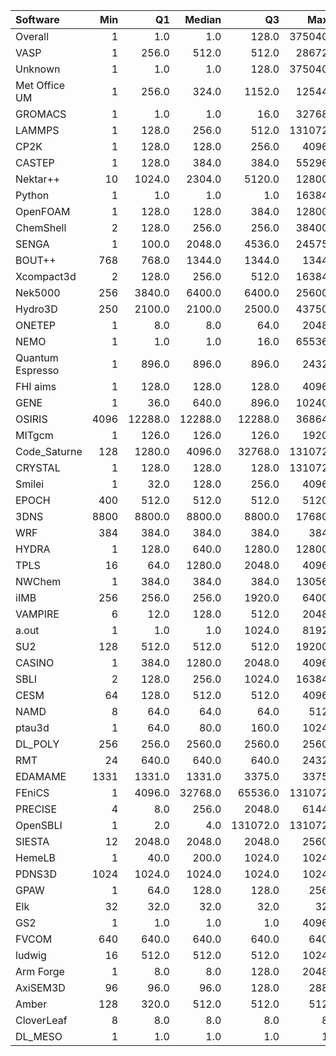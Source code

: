 | Software         |   Min |      Q1 |   Median |       Q3 |    Max |    Jobs |     Nodeh |   PercentUse |   Users |   Projects |
|:-----------------|------:|--------:|---------:|---------:|-------:|--------:|----------:|-------------:|--------:|-----------:|
| Overall          |     1 |     1.0 |      1.0 |    128.0 | 375040 | 6430590 | 3714900.3 |        100.0 |     934 |        134 |
| VASP             |     1 |   256.0 |    512.0 |    512.0 |  28672 |  332288 |  711860.3 |         19.2 |     137 |         15 |
| Unknown          |     1 |     1.0 |      1.0 |    128.0 | 375040 | 5289560 |  611212.9 |         16.5 |     443 |         94 |
| Met Office UM    |     1 |   256.0 |    324.0 |   1152.0 |  12544 |   53700 |  467363.2 |         12.6 |      51 |          6 |
| GROMACS          |     1 |     1.0 |      1.0 |     16.0 |  32768 |   41986 |  253036.8 |          6.8 |      51 |         13 |
| LAMMPS           |     1 |   128.0 |    256.0 |    512.0 | 131072 |   10325 |  195019.7 |          5.2 |      60 |         22 |
| CP2K             |     1 |   128.0 |    128.0 |    256.0 |   4096 |   35220 |  174904.3 |          4.7 |      75 |          9 |
| CASTEP           |     1 |   128.0 |    384.0 |    384.0 |  55296 |  178861 |  129017.6 |          3.5 |      51 |          8 |
| Nektar++         |    10 |  1024.0 |   2304.0 |   5120.0 |  12800 |     699 |  121538.5 |          3.3 |      10 |          3 |
| Python           |     1 |     1.0 |      1.0 |      1.0 |  16384 |  198553 |   85797.9 |          2.3 |      63 |         25 |
| OpenFOAM         |     1 |   128.0 |    128.0 |    384.0 |  12800 |    3749 |   84718.6 |          2.3 |      48 |         15 |
| ChemShell        |     2 |   128.0 |    256.0 |    256.0 |  38400 |    1907 |   77780.9 |          2.1 |      15 |          4 |
| SENGA            |     1 |   100.0 |   2048.0 |   4536.0 |  24575 |     233 |   75192.6 |          2.0 |       5 |          3 |
| BOUT++           |   768 |   768.0 |   1344.0 |   1344.0 |   1344 |     282 |   59294.9 |          1.6 |       1 |          1 |
| Xcompact3d       |     2 |   128.0 |    256.0 |    512.0 |  16384 |     706 |   52770.1 |          1.4 |      21 |          7 |
| Nek5000          |   256 |  3840.0 |   6400.0 |   6400.0 |  25600 |      85 |   51792.7 |          1.4 |       5 |          4 |
| Hydro3D          |   250 |  2100.0 |   2100.0 |   2500.0 |  43750 |     211 |   49439.2 |          1.3 |       4 |          2 |
| ONETEP           |     1 |     8.0 |      8.0 |     64.0 |   2048 |    3772 |   44138.6 |          1.2 |       8 |          2 |
| NEMO             |     1 |     1.0 |      1.0 |     16.0 |  65536 |   12612 |   39761.9 |          1.1 |      23 |          4 |
| Quantum Espresso |     1 |   896.0 |    896.0 |    896.0 |   2432 |  120494 |   38870.1 |          1.0 |      15 |          4 |
| FHI aims         |     1 |   128.0 |    128.0 |    128.0 |   4096 |   78035 |   35867.2 |          1.0 |      17 |          3 |
| GENE             |     1 |    36.0 |    640.0 |    896.0 |  10240 |     475 |   35739.7 |          1.0 |       4 |          2 |
| OSIRIS           |  4096 | 12288.0 |  12288.0 |  12288.0 |  36864 |     334 |   34360.0 |          0.9 |       3 |          3 |
| MITgcm           |     1 |   126.0 |    126.0 |    126.0 |   1920 |   27119 |   33042.1 |          0.9 |      17 |          3 |
| Code_Saturne     |   128 |  1280.0 |   4096.0 |  32768.0 | 131072 |     156 |   30138.0 |          0.8 |       7 |          4 |
| CRYSTAL          |     1 |   128.0 |    128.0 |    128.0 | 131072 |    5152 |   27423.6 |          0.7 |       8 |          4 |
| Smilei           |     1 |    32.0 |    128.0 |    256.0 |   4096 |     580 |   22338.7 |          0.6 |       6 |          1 |
| EPOCH            |   400 |   512.0 |    512.0 |    512.0 |   5120 |     205 |   21782.8 |          0.6 |       3 |          2 |
| 3DNS             |  8800 |  8800.0 |   8800.0 |   8800.0 |  17680 |      19 |   20130.8 |          0.5 |       1 |          1 |
| WRF              |   384 |   384.0 |    384.0 |    384.0 |    384 |     325 |   19560.6 |          0.5 |       1 |          1 |
| HYDRA            |     1 |   128.0 |    640.0 |   1280.0 |  12800 |     351 |   14661.7 |          0.4 |       8 |          4 |
| TPLS             |    16 |    64.0 |   1280.0 |   2048.0 |   4096 |     120 |   13888.5 |          0.4 |       3 |          2 |
| NWChem           |     1 |   384.0 |    384.0 |    384.0 |  13056 |   25297 |   11533.4 |          0.3 |      11 |          4 |
| iIMB             |   256 |   256.0 |    256.0 |   1920.0 |   6400 |     101 |    9739.6 |          0.3 |       2 |          2 |
| VAMPIRE          |     6 |    12.0 |    128.0 |    512.0 |   2048 |     601 |    8736.6 |          0.2 |       9 |          3 |
| a.out            |     1 |     1.0 |      1.0 |   1024.0 |   8192 |     923 |    7453.7 |          0.2 |      34 |         10 |
| SU2              |   128 |   512.0 |    512.0 |    512.0 |  19200 |     532 |    6413.9 |          0.2 |       6 |          2 |
| CASINO           |     1 |   384.0 |   1280.0 |   2048.0 |   4096 |      71 |    6292.4 |          0.2 |       2 |          2 |
| SBLI             |     2 |   128.0 |    256.0 |   1024.0 |  16384 |     104 |    6248.0 |          0.2 |       2 |          1 |
| CESM             |    64 |   128.0 |    512.0 |    512.0 |   4096 |    2399 |    5875.1 |          0.2 |       8 |          1 |
| NAMD             |     8 |    64.0 |     64.0 |     64.0 |    512 |    1128 |    5394.0 |          0.1 |       5 |          3 |
| ptau3d           |     1 |    64.0 |     80.0 |    160.0 |   1024 |     106 |    3313.2 |          0.1 |       3 |          3 |
| DL_POLY          |   256 |   256.0 |   2560.0 |   2560.0 |   2560 |       8 |    2037.6 |          0.1 |       2 |          2 |
| RMT              |    24 |   640.0 |    640.0 |    640.0 |   2432 |     198 |    1975.3 |          0.1 |       3 |          1 |
| EDAMAME          |  1331 |  1331.0 |   1331.0 |   3375.0 |   3375 |      11 |    1458.2 |          0.0 |       2 |          1 |
| FEniCS           |     1 |  4096.0 |  32768.0 |  65536.0 | 131072 |      21 |    1301.7 |          0.0 |       1 |          1 |
| PRECISE          |     4 |     8.0 |    256.0 |   2048.0 |   6144 |      77 |    1066.3 |          0.0 |       1 |          1 |
| OpenSBLI         |     1 |     2.0 |      4.0 | 131072.0 | 131072 |       9 |     950.9 |          0.0 |       2 |          2 |
| SIESTA           |    12 |  2048.0 |   2048.0 |   2048.0 |   2560 |      43 |     503.7 |          0.0 |       3 |          2 |
| HemeLB           |     1 |    40.0 |    200.0 |   1024.0 |   1024 |     102 |     477.9 |          0.0 |       5 |          3 |
| PDNS3D           |  1024 |  1024.0 |   1024.0 |   1024.0 |   1024 |       8 |     365.9 |          0.0 |       1 |          1 |
| GPAW             |     1 |    64.0 |    128.0 |    128.0 |    256 |      84 |     342.8 |          0.0 |       1 |          1 |
| Elk              |    32 |    32.0 |     32.0 |     32.0 |     32 |     176 |     292.0 |          0.0 |       1 |          1 |
| GS2              |     1 |     1.0 |      1.0 |      1.0 |   4096 |     198 |     286.9 |          0.0 |       3 |          3 |
| FVCOM            |   640 |   640.0 |    640.0 |    640.0 |    640 |       2 |     205.0 |          0.0 |       1 |          1 |
| ludwig           |    16 |   512.0 |    512.0 |    512.0 |   1024 |      21 |     136.9 |          0.0 |       1 |          1 |
| Arm Forge        |     1 |     8.0 |      8.0 |    128.0 |   2048 |     217 |      27.9 |          0.0 |      15 |          9 |
| AxiSEM3D         |    96 |    96.0 |     96.0 |    128.0 |    288 |      30 |      27.0 |          0.0 |       1 |          1 |
| Amber            |   128 |   320.0 |    512.0 |    512.0 |    512 |       3 |       0.1 |          0.0 |       1 |          1 |
| CloverLeaf       |     8 |     8.0 |      8.0 |      8.0 |      8 |       3 |       0.0 |          0.0 |       1 |          1 |
| DL_MESO          |     1 |     1.0 |      1.0 |      1.0 |      1 |       3 |       0.0 |          0.0 |       1 |          1 |